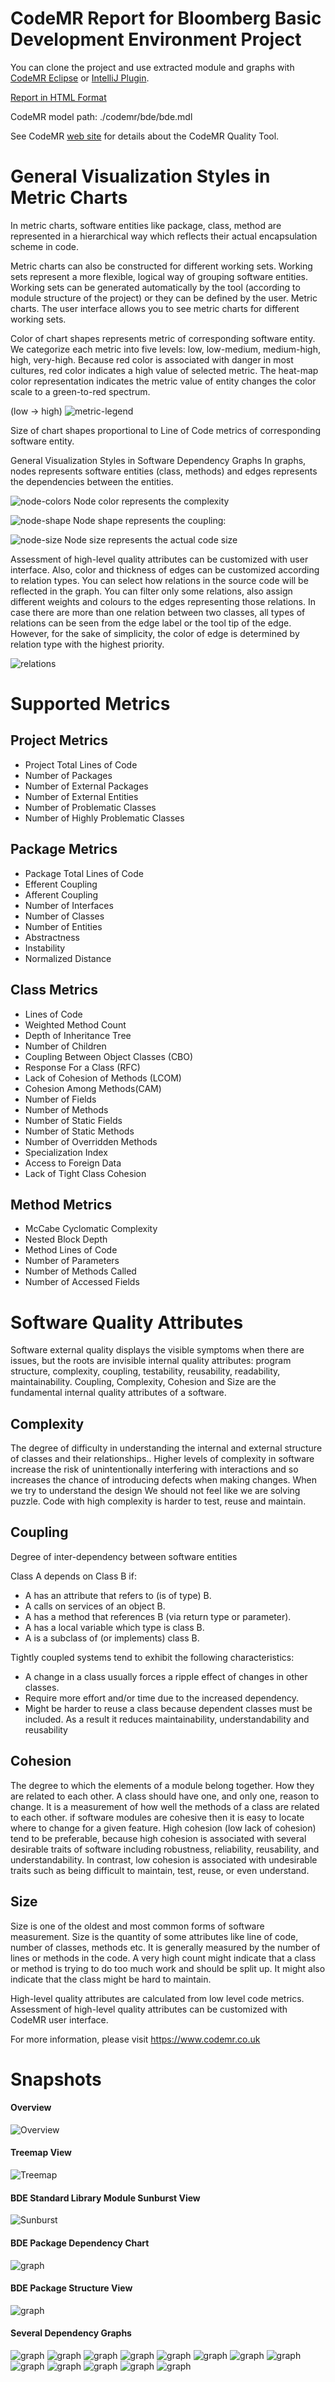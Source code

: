 CodeMR Report for Bloomberg Basic Development Environment Project
=================
You can clone the project and use extracted module and graphs with [CodeMR Eclipse](https://marketplace.eclipse.org/content/codemr-software-quality-tool) or [IntelliJ Plugin](https://plugins.jetbrains.com/plugin/10811-codemr). 

[Report in HTML Format](https://www.codemr.co.uk/case-reports/bde/html_report_b-all-libraries/htmlx/lbd/dashboard.html)

CodeMR model path: ./codemr/bde/bde.mdl

See CodeMR [web site](https://www.codemr.co.uk) for details about the CodeMR Quality Tool.

# General Visualization Styles in Metric Charts ###
In metric charts, software entities like package, class, method are represented in a hierarchical way which reflects their actual encapsulation scheme in code.

Metric charts can also be constructed for different working sets. Working sets represent a more flexible, logical way of grouping software entities. Working sets can be generated automatically by the tool (according to module structure of the project) or they can be defined by the user. Metric charts. The user interface allows you to see metric charts for different working sets.

Color of chart shapes represents metric of corresponding software entity. We categorize each metric into five levels: low, low-medium, medium-high, high, very-high. Because red color is associated with danger in most cultures, red color indicates a high value of selected metric. The heat-map color representation indicates the metric value of entity changes the color scale to a green-to-red spectrum.

(low → high)  ![metric-legend](codemr/bde/snapshots/metric-legend.png)

Size of chart shapes proportional to Line of Code metrics of corresponding software entity.

General Visualization Styles in Software Dependency Graphs
In graphs, nodes represents software entities (class, methods) and edges represents the dependencies between the entities.

 ![node-colors](codemr/bde/snapshots/node-colors.png)
Node color represents the complexity

 ![node-shape](codemr/bde/snapshots/node-shape.png)
Node shape represents the coupling:

 ![node-size](codemr/bde/snapshots/node-size.png)
Node size represents the actual code size

Assessment of high-level quality attributes can be customized with user interface. Also, color and thickness of edges can be customized according to relation types.  You can select how relations in the source code will be reflected in the graph. You can filter only some relations, also assign different weights and colours to the edges representing those relations. In case there are more than one relation between two classes, all types of relations can be seen from the edge label or the tool tip of the edge. However, for the sake of simplicity, the color of edge is determined by relation type with the highest priority.

![relations](codemr/bde/snapshots/dependency-relation-rendering.png)
#  Supported Metrics

##  Project Metrics
- Project Total Lines of Code
- Number of Packages
- Number of External Packages
- Number of External Entities
- Number of Problematic Classes
- Number of Highly Problematic Classes
## Package Metrics
- Package Total Lines of Code
- Efferent Coupling
- Afferent Coupling
- Number of Interfaces
- Number of Classes
- Number of Entities
- Abstractness
- Instability
- Normalized Distance
## Class Metrics
- Lines of Code
- Weighted Method Count
- Depth of Inheritance Tree
- Number of Children
- Coupling Between Object Classes (CBO)
- Response For a Class (RFC)
- Lack of Cohesion of Methods (LCOM)
- Cohesion Among Methods(CAM)
- Number of Fields
- Number of Methods
- Number of Static Fields
- Number of Static Methods
- Number of Overridden Methods
- Specialization Index
- Access to Foreign Data
- Lack of Tight Class Cohesion
## Method Metrics
- McCabe Cyclomatic Complexity
- Nested Block Depth
- Method Lines of Code
- Number of Parameters
- Number of Methods Called
- Number of Accessed Fields

# Software Quality Attributes
Software external quality displays the visible symptoms when there are issues, but the roots are invisible internal quality attributes: program structure, complexity, coupling, testability, reusability, readability, maintainability. Coupling, Complexity, Cohesion and Size are the fundamental internal quality attributes of a software.

## Complexity
The degree of difficulty in understanding the internal  and external structure of classes and their relationships.. Higher levels of complexity in software increase the risk of unintentionally interfering with interactions and so increases the chance of introducing defects when making changes. When we try to understand the design We should not feel like we are solving puzzle. Code with high complexity is  harder to test, reuse and maintain.

## Coupling
Degree of inter-dependency between software entities

Class A depends on Class B if:
- A has an attribute that refers to (is of type) B.
- A calls on services of an object B.
- A has a method that references B (via return type or parameter).
- A has a local variable which type is class B.
- A is a subclass of (or implements) class B.

Tightly coupled systems tend to exhibit the following characteristics:
- A change in a class usually forces a ripple effect of changes in other classes.
- Require more effort and/or time due to the increased dependency.
- Might be harder to reuse a class because dependent classes must be included.
As a result it reduces maintainability, understandability and reusability

## Cohesion
The degree to which the elements of a module belong together. How they are related to each other.  A class should have one, and only one, reason to change. It is a measurement of how well the methods of a class are related to each other. if software modules are cohesive then it is easy to locate where to change for a given feature. High cohesion (low lack of cohesion) tend to be preferable, because high cohesion is associated with several desirable traits of software including robustness, reliability, reusability, and understandability. In contrast, low cohesion is associated with undesirable traits such as being difficult to maintain, test, reuse, or even understand.

## Size
Size is one of the oldest and most common forms of software measurement. Size is the quantity of some attributes like line of code, number of classes, methods etc. It is generally measured by the number of lines or methods in the code. A very high count might indicate that a class or method is trying to do too much work and should be split up. It might also indicate that the class might be hard to maintain.

High-level quality attributes are calculated from low level code metrics. Assessment of high-level quality attributes can be customized with  CodeMR user interface. 

For more information, please visit https://www.codemr.co.uk


# Snapshots #

#### Overview #### 
![Overview](codemr/bde/snapshots/bde-overview.png)
#### Treemap View ####
![Treemap](codemr/bde/snapshots/bde-treemap.png)
#### BDE Standard Library Module Sunburst View ####
![Sunburst](codemr/bde/snapshots/bde-sunburst.png)
#### BDE Package Dependency Chart ####
![graph](codemr/bde/snapshots/bde-package-dependency.png)
#### BDE Package Structure View ####
![graph](codemr/bde/snapshots/bde-package-structure.png)

#### Several Dependency Graphs ####
![graph](codemr/bde/snapshots/graph-1.png)
![graph](codemr/bde/snapshots/graph-2.png)
![graph](codemr/bde/snapshots/graph-3.png)
![graph](codemr/bde/snapshots/graph-4.png)
![graph](codemr/bde/snapshots/graph-5.png)
![graph](codemr/bde/snapshots/graph-6.png)
![graph](codemr/bde/snapshots/graph-7.png)
![graph](codemr/bde/snapshots/graph-8.png)
![graph](codemr/bde/snapshots/graph-9.png)
![graph](codemr/bde/snapshots/graph-10.png)
![graph](codemr/bde/snapshots/graph-12.png)
![graph](codemr/bde/snapshots/graph-13.png)
![graph](codemr/bde/snapshots/graph-14.png)

